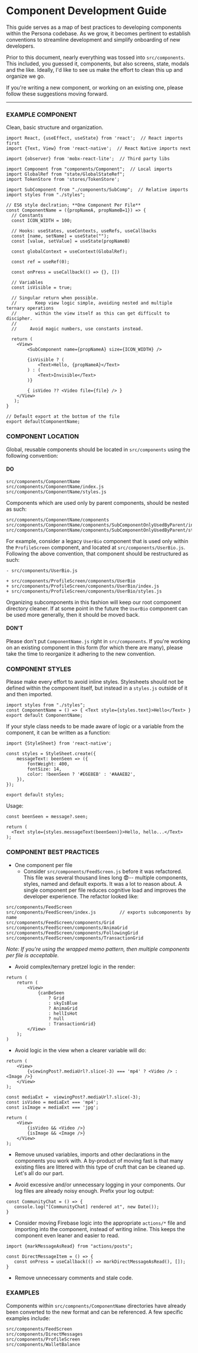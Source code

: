 # Component Development Guide

This guide serves as a map of best practices to developing components within the Persona codebase. As we grow, it becomes pertinent to establish conventions to streamline development and simplify onboarding of new developers.

Prior to this document, nearly everything was tossed into `src/components`. This included, you guessed it, components, but also screens, state, modals and the like. Ideally, I'd like to see us make the effort to clean this up and organize we go.

If you're writing a new component, or working on an existing one, please follow these suggestions moving forward.

---

### EXAMPLE COMPONENT

Clean, basic structure and organization.

```
import React, {useEffect, useState} from 'react';  // React imports first
import {Text, View} from 'react-native';  // React Native imports next

import {observer} from 'mobx-react-lite';  // Third party libs

import Component from "components/Component";  // Local imports
import GlobalRef from "state/GlobalStateRef";
import TokenStore from 'stores/TokenStore';

import SubComponent from "./components/SubComp";  // Relative imports
import styles from "./styles";

// ES6 style declration; **One Component Per File**
const ComponentName = ({propNameA, propNameB=1}) => {
  // Constants
  const ICON_WIDTH = 100;

  // Hooks: useStates, useContexts, useRefs, useCallbacks
  const [name, setName] = useState("");
  const [value, setValue] = useState(propNameB)

  const globalContext = useContext(GlobalRef);

  const ref = useRef(0);

  const onPress = useCallback(() => {}, [])

  // Variables
  const isVisible = true;

  // Singular return when possible.
  //	   Keep view logic simple, avoiding nested and multiple ternary operations
  //	   within the view itself as this can get difficult to discipher.
  //
  //     Avoid magic numbers, use constants instead.

  return (
    <View>
        <SubComponent name={propNameA} size={ICON_WIDTH} />

        {isVisible ? (
            <Text>Hello, {propNameA}</Text>
        ) : (
            <Text>Invisible</Text>
        )}

        { isVideo ?? <Video file={file} /> }
    </View>
   );
}

// Default export at the bottom of the file
export defaultComponentName;
```

### COMPONENT LOCATION

Global, reusable components should be located in `src/components` using the following convention:

#### DO

```
src/components/ComponentName
src/components/ComponentName/index.js
src/components/ComponentName/styles.js
```

Components which are used only by parent components, should be nested as such:

```
src/components/ComponentName/components
src/components/ComponentName/components/SubComponentOnlyUsedByParent/index.js
src/components/ComponentName/components/SubComponentOnlyUsedByParent/styles.js
```

For example, consider a legacy `UserBio` component that is used only within the `ProfileScreen` component, and located at `src/components/UserBio.js`. Following the above convention, that component should be restructured as such:

```
- src/components/UserBio.js

+ src/components/ProfileScreen/components/UserBio
+ src/components/ProfileScreen/components/UserBio/index.js
+ src/components/ProfileScreen/components/UserBio/styles.js
```

Organizing subcomponents in this fashion will keep our root component directory cleaner. If at some point in the future the `UserBio` component can be used more generally, then it should be moved back.

#### DON'T

Please don't put `ComponentName.js` right in `src/components`. If you're working on an existing component in this form (for which there are many), please take the time to reorganize it adhering to the new convention.

### COMPONENT STYLES

Please make every effort to avoid inline styles. Stylesheets should not be defined within the component itself, but instead in a `styles.js` outside of it and then imported.

```
import styles from "./styles";
const ComponentName = () => { <Text style={styles.text}>Hello</Text> }
export default ComponentName;
```

If your style class needs to be made aware of logic or a variable from the component, it can be written as a function:

```
import {StyleSheet} from 'react-native';

const styles = StyleSheet.create({
    messageText: beenSeen => ({
        fontWeight: 400,
        fontSize: 14,
        color: !beenSeen ? '#E6E8EB' : '#AAAEB2',
    }),
});

export default styles;
```

Usage:

```
const beenSeen = message?.seen;

return (
  <Text style={styles.messageText(beenSeen)}>Hello, hello...</Text>
);
```

### COMPONENT BEST PRACTICES

-   One component per file
    -   Consider `src/components/FeedScreen.js` before it was refactored. This file was several thousand lines long 😨-- multiple components, styles, named and default exports. It was a lot to reason about. A single component per file reduces cognitive load and improves the developer experience. The refactor looked like:

```
src/components/FeedScreen
src/components/FeedScreen/index.js         // exports subcomponents by name
src/components/FeedScreen/components/Grid
src/components/FeedScreen/components/AnimaGrid
src/components/FeedScreen/components/FollowingGrid
src/components/FeedScreen/components/TransactionGrid
```

_Note: If you're using the wrapped memo pattern, then multiple components per file is acceptable._

-   Avoid complex/ternary pretzel logic in the render:

```
return (
    return (
        <View>
            {canBeSeen
                ? Grid
                : skyIsBlue
                ? AnimaGrid
                : hellIsHot
                ? null
                : TransactionGrid}
        </View>
    );
)
```

-   Avoid logic in the view when a clearer variable will do:

```
return (
	<View>
		{viewingPost?.mediaUrl?.slice(-3) === 'mp4' ? <Video /> : <Image />}
    </View>
);
```

```
const mediaExt =  viewingPost?.mediaUrl?.slice(-3);
const isVideo = mediaExt === 'mp4';
const isImage = mediaExt === 'jpg';

return (
	<View>
		{isVideo && <Video />}
		{isImage && <Image />}
	</View>
);
```

-   Remove unused variables, imports and other declarations in the components you work with. A by-product of moving fast is that many existing files are littered with this type of cruft that can be cleaned up. Let's all do our part.

-   Avoid excessive and/or unnecessary logging in your components. Our log files are already noisy enough. Prefix your log output:

```
const CommunityChat = () => {
   console.log("[CommunityChat] rendered at", new Date());
}
```

-   Consider moving Firebase logic into the appropriate `actions/*` file and importing into the component, instead of writing inline. This keeps the component even leaner and easier to read.

```
import {markMessageAsRead} from "actions/posts";

const DirectMessageItem = () => {
   const onPress = useCallback(() => markDirectMessageAsRead(), []);
}
```

-   Remove unnecessary comments and stale code.

### EXAMPLES

Components within `src/compnents/ComponentName` directories have already been converted to the new format and can be referenced. A few specific examples include:

```
src/components/FeedScreen
src/components/DirectMessages
src/components/ProfileScreen
src/components/WalletBalance
```
